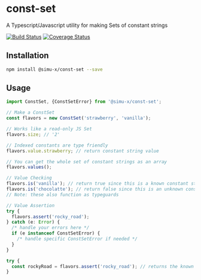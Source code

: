 # const-set

A Typescript/Javascript utility for making Sets of constant strings

[![Build Status](https://app.travis-ci.com/simu-x/const-set.svg?branch=main)](https://app.travis-ci.com/simu-x/const-set)
[![Coverage Status](https://coveralls.io/repos/github/simu-x/const-set/badge.svg?branch=main)](https://coveralls.io/github/simu-x/const-set?branch=main)

## Installation

```sh
npm install @simu-x/const-set --save
```

## Usage

```typescript
import ConstSet, {ConstSetError} from '@simu-x/const-set';

// Make a ConstSet
const flavors = new ConstSet('strawberry', 'vanilla');

// Works like a read-only JS Set
flavors.size; // '2'

// Indexed constants are type friendly
flavors.value.strawberry; // return constant string value

// You can get the whole set of constant strings as an array
flavors.values();

// Value Checking
flavors.is('vanilla'); // return true since this is a known constant string
flavors.is('chocolatte'); // return false since this is an unknown constant string
// Note: these also function as typeguards

// Value Assertion
try {
  flavors.assert('rocky_road');
} catch (e: Error) {
  /* handle your errors here */
  if (e instanceof ConstSetError) {
    /* handle specific ConstSetError if needed */
  }
}

try {
  const rockyRoad = flavors.assert('rocky_road'); // returns the known constant string if valid
}
```
